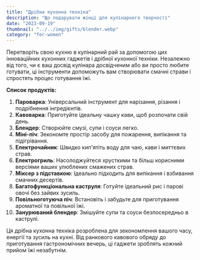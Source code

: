 ```yaml
---
title: "Дрібна кухонна техніка"
description: "Що подарувати жінці для кулінарного творчості"
date: "2023-09-19"
thumbnail: "../../img/gifts/blender.webp"
category: "for-women"
---
```

Перетворіть свою кухню в кулінарний рай за допомогою цих інноваційних кухонних гаджетів і дрібної кухонної техніки. Незалежно від того, чи є ваш досвід кулінара досвідченим або ви просто любите готувати, ці інструменти допоможуть вам створювати смачні страви і спростять процес готування їжі.

**Список продуктів:**
1. **Пароварка**: Універсальний інструмент для нарізання, різання і подрібнення інгредієнтів.
2. **Кавоварка**: Приготуйте ідеальну чашку кави, щоб розпочати свій день.
3. **Блендер**: Створюйте смузі, супи і соуси легко.
4. **Міні-піч**: Зекономте простір засобу для пожарення, випікання та підігрівання.
5. **Електрочайник**: Швидко кип'ятіть воду для чаю, кави і миттєвих страв.
6. **Електрогриль**: Насолоджуйтеся хрусткими та більш корисними версіями ваших улюблених смажених страв.
7. **Міксер з підставкою**: Ідеально підходить для випікання і взбивання смачних десертів.
8. **Багатофункціональна каструля**: Готуйте ідеальний рис і парові овочі без зайвих зусиль.
9. **Повільноготуюча піч**: Встановіть і забудьте для приготування ароматної та повільної їжі.
10. **Занурюваний блендер**: Змішуйте супи та соуси безпосередньо в каструлі.

Ця дрібна кухонна техніка розроблена для зекономлення вашого часу, енергії та зусиль на кухні. Від ранкового кавового обряду до приготування гастрономічних вечерь, ці гаджети зроблять кожний прийом їжі незабутнім.
